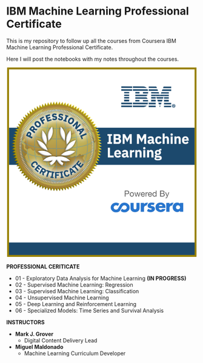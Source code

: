 # IBM Machine Learning Professional Certificate

This is my repository to follow up all the courses from Coursera IBM Machine Learning Professional Certificate.

Here I will post the notebooks with my notes throughout the courses.

<p align="center">
<img src="Image/Professional_Certificate_-_IBM_Machine_Language.png" width="500" />
</p>

**PROFESSIONAL CERITICATE**
* 01 - Exploratory Data Analysis for Machine Learning **(IN PROGRESS)**
* 02 - Supervised Machine Learning: Regression
* 03 - Supervised Machine Learning: Classification
* 04 - Unsupervised Machine Learning
* 05 - Deep Learning and Reinforcement Learning
* 06 - Specialized Models: Time Series and Survival Analysis


**INSTRUCTORS**
* **Mark J. Grover**
    * Digital Content Delivery Lead
* **Miguel Maldonado**
    * Machine Learning Curriculum Developer

